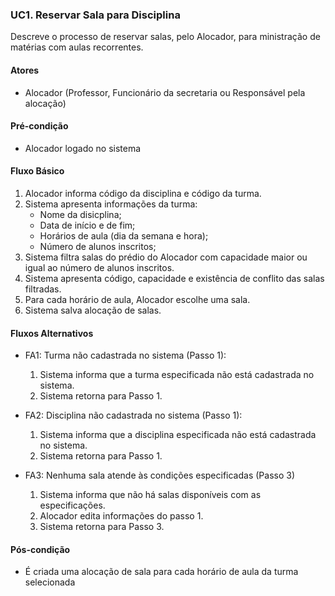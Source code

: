 
### **UC1. Reservar Sala para Disciplina**

Descreve o processo de reservar salas, pelo Alocador, para ministração de matérias com aulas recorrentes.

#### **Atores**
- Alocador (Professor, Funcionário da secretaria ou Responsável pela alocação)

#### **Pré-condição** 
- Alocador logado no sistema 

#### **Fluxo Básico**
1. Alocador informa código da disciplina e código da turma.
2. Sistema apresenta informações da turma:
    - Nome da disicplina;
    - Data de início e de fim;
    - Horários de aula (dia da semana e hora);
    - Número de alunos inscritos;
3. Sistema filtra salas do prédio do Alocador com capacidade maior ou igual ao número de alunos inscritos. 
4. Sistema apresenta código, capacidade e existência de conflito das salas filtradas.
5. Para cada horário de aula, Alocador escolhe uma sala.
6. Sistema salva alocação de salas.

#### **Fluxos Alternativos** 
- FA1: Turma não cadastrada no sistema (Passo 1):
    1. Sistema informa que a turma especificada não está cadastrada no sistema. 
    2. Sistema retorna para Passo 1.
   
- FA2: Disciplina não cadastrada no sistema (Passo 1):
    1. Sistema informa que a disciplina especificada não está cadastrada no sistema. 
    2. Sistema retorna para Passo 1.

- FA3: Nenhuma sala atende às condições especificadas (Passo 3)
    1. Sistema informa que não há salas disponíveis com as especificações. 
    2. Alocador edita informações do passo 1.
    3. Sistema retorna para Passo 3.
#### **Pós-condição**
- É criada uma alocação de sala para cada horário de aula da turma selecionada
